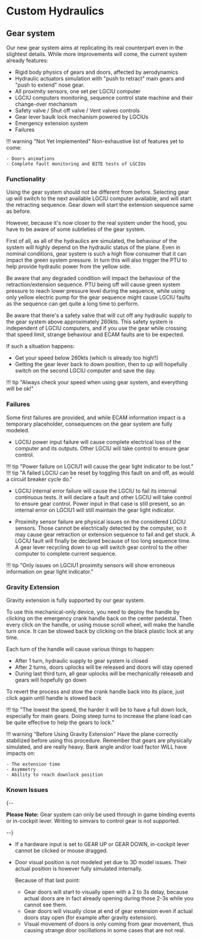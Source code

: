 # Custom Hydraulics

## Gear system
Our new gear system aims at replicating its real counterpart even in the slightest details. While more improvements will come, the current system already features:

- Rigid body physics of gears and doors, affected by aerodynamics
- Hydraulic actuators simulation with "push to retract" main gears and "push to extend" nose gear. 
- All proximity sensors, one set per LGCIU computer
- LGCIU computers monitoring, sequence control state machine and their change-over mechanism
- Safety valve / Shut off valve / Vent valves controls
- Gear lever baulk lock mechanism powered by LGCIUs
- Emergency extension system
- Failures

!!! warning "Not Yet Implemented"
    Non-exhaustive list of features yet to come:

    - Doors animations
    - Complete fault monitoring and BITE tests of LGCIUs

### Functionality
Using the gear system should not be different from before. Selecting gear up will switch to the next available LGCIU computer available, and will start the retracting sequence. Gear down will start the extension sequence same as before.

However, because it's now closer to the real system under the hood, you have to be aware of some subtleties of the gear system.

First of all, as all of the hydraulics are simulated, the behaviour of the system will highly depend on the hydraulic status of the plane. Even in nominal conditions, gear system is 
such a high flow consumer that it can impact the green system pressure. In turn this will also trigger the PTU to help provide hydraulic power from the yellow side. 

Be aware that any degraded condition will impact the behaviour of the retraction/extension sequence. PTU being off will cause green system pressure to reach lower pressure level during the sequence, while using only yellow electric pump for the gear sequence might cause LGCIU faults as the sequence can get quite a long time to perform.

Be aware that there's a safety valve that will cut off any hydraulic supply to the gear system above approximately 260kts. This safety system is independent of LGCIU computers, and if you use the gear while crossing that speed limit, strange behaviour and ECAM faults are to be expected.

If such a situation happens:

- Get your speed below 260kts (which is already too high!!)
- Getting the gear lever back to down position, then to up will hopefully switch on the second LGCIU computer and save the day.

!!! tip "Always check your speed when using gear system, and everything will be ok!"  

### Failures
Some first failures are provided, and while ECAM information impact is a temporary placeholder, consequences on the gear system are fully modeled.

- LGCIU power input failure will cause complete electrical loss of the computer and its outputs. Other LGCIU will take control to ensure gear control. 

!!! tip "Power failure on LGCIU1 will cause the gear light indicator to be lost."
!!! tip "A failed LGCIU can be reset by toggling this fault on and off, as would a circuit breaker cycle do."

- LGCIU internal error failure will cause the LGCIU to fail its internal continuous tests. It will declare a fault and other LGCIU will take control to ensure gear control. Power input in that case is still present, so an internal error on LGCIU1 will still maintain the gear light indicator.

- Proximity sensor failure are physical issues on the considered LGCIU sensors. Those cannot be electrically detected by the computer, so it may cause gear retraction or extension sequence to fail and get stuck. A LGCIU fault will finally be declared because of too long sequence time. A gear lever recycling down to up will switch gear control to the other computer to complete current sequence.

!!! tip "Only issues on LGCIU1 proximity sensors will show erroneous information on gear light indicator."

### Gravity Extension
Gravity extension is fully supported by our gear system. 

To use this mechanical-only device, you need to deploy the handle by clicking on the emergency crank handle back on the center pedestal.
Then every click on the handle, or using mouse scroll wheel, will make the handle turn once.
It can be stowed back by clicking on the black plastic lock at any time.

Each turn of the handle will cause various things to happen:

- After 1 turn, hydraulic supply to gear system is closed
- After 2 turns, doors uplocks will be released and doors will stay opened
- During last third turn, all gear uplocks will be mechanically releaseb and gears will hopefully go down

To revert the process and stow the crank handle back into its place, just click again until handle is stowed back

!!! tip "The lowest the speed, the harder it will be to have a full down lock, especially for main gears. Doing steep turns to increase the plane load can be quite effective to help the gears to lock."

!!! warning "Before Using Gravity Extension"
    Have the plane correctly stabilized before using this procedure. Remember that gears are physically simulated, and are really heavy. Bank angle and/or load factor WILL have 
    impacts on:

    - The extension time  
    - Asymmetry  
    - Ability to reach downlock position

### Known Issues

{--

**Please Note:** Gear system can only be used through in game binding events or in-cockpit lever. Writing to simvars to control gear is not supported.

--}

- If a hardware input is set to GEAR UP or GEAR DOWN, in-cockpit lever cannot be clicked or mouse dragged.

- Door visual position is not modeled yet due to 3D model issues. Their actual position is however fully simulated internally.

  Because of that last point:
  
   - Gear doors will start to visually open with a 2 to 3s delay, because actual doors are in fact already opening during those 2-3s while you cannot see them.
   - Gear doors will visually close at end of gear extension even if actual doors stay open (for example after gravity extension).
   - Visual movement of doors is only coming from gear movement, thus causing strange door oscillations in some cases that are not real.

